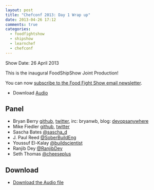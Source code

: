 ```yaml
---
layout: post
title: "Chefconf 2013: Day 1 Wrap up"
date: 2013-04-26 17:12
comments: true
categories: 
  - foodfightshow
  - shipshow
  - learnchef
  - chefconf
---
```


Show Date:  26 April 2013

This is the inaugural FoodShipShow Joint Production!

You can now [subscribe to the Food Fight Show email newsletter](http://bit.ly/ffsmail).

* Download [Audio](http://traffic.libsyn.com/foodfight/ffs_chefconf_day1_2.mp3)
   
Panel<a name="panel"></a>
-----

* Bryan Berry [github](http://github.com/bryanwb), [twitter](http://twitter.com/bryanwb), irc: bryanwb, blog: [devopsanywhere](http://devopsanywhere.blogspot.com)
* Mike Fiedler [github](http://github.com/miketheman), [twitter](http://twitter.com/mikefiedler)
* Sascha Bates [@sascha_d](http://twitter.com/sascha_d)
* J. Paul Reed [@SoberBuildEng](http://twitter.com/SoberBuildEng)
* Youssuf El-Kalay
  [@buildscientist](http://twitter.com/buildscientist)
* Ranjib Dey [@RanjibDey](http://twitter.com/RanjibDey)
* Seth Thomas [@cheeseplus](http://twitter.com/cheeseplus)

Download
--------

* [Download the Audio file](http://traffic.libsyn.com/foodfight/ffs_chefconf_day1_2.mp3)
